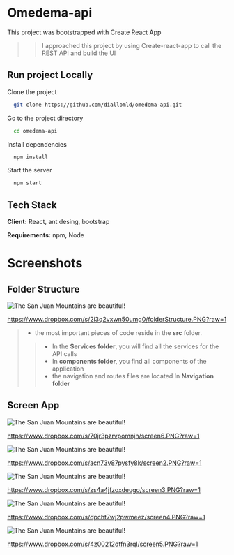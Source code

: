 
# Omedema-api

This project was bootstrapped with Create React App
>> I approached this project by using Create-react-app to call the REST API and build the UI


## Run project Locally

Clone the project

```bash
  git clone https://github.com/diallomld/omedema-api.git
```

Go to the project directory

```bash
  cd omedema-api
```

Install dependencies

```bash
  npm install
```

Start the server

```bash
  npm start
```

  
## Tech Stack

**Client:** React, ant desing, bootstrap

**Requirements:** npm, Node

  
# Screenshots

## Folder Structure
![The San Juan Mountains are beautiful!](https://www.dropbox.com/s/2i3q2vxwn50umg0/folderStructure.PNG?raw=1)

https://www.dropbox.com/s/2i3q2vxwn50umg0/folderStructure.PNG?raw=1

> - the most important pieces of code reside in the **src** folder.
>
>> - In the **Services folder**, you will find all the services for the API calls
>> - In **components folder**, you find all components of the application
>> - the navigation and routes files are located In **Navigation folder**
## Screen App

![The San Juan Mountains are beautiful!](https://www.dropbox.com/s/70jr3pzrvpomnjn/screen6.PNG?raw=1)


https://www.dropbox.com/s/70jr3pzrvpomnjn/screen6.PNG?raw=1

![The San Juan Mountains are beautiful!](https://www.dropbox.com/s/acn73v87pysfy8k/screen2.PNG?raw=1)

https://www.dropbox.com/s/acn73v87pysfy8k/screen2.PNG?raw=1


![The San Juan Mountains are beautiful!](https://www.dropbox.com/s/zs4a4jfzoxdeugo/screen3.PNG?raw=1)

https://www.dropbox.com/s/zs4a4jfzoxdeugo/screen3.PNG?raw=1


![The San Juan Mountains are beautiful!](https://www.dropbox.com/s/dpcht7wj2pwmeez/screen4.PNG?raw=1)


https://www.dropbox.com/s/dpcht7wj2pwmeez/screen4.PNG?raw=1

![The San Juan Mountains are beautiful!](https://www.dropbox.com/s/4z00212dtfn3rql/screen5.PNG?raw=1)


https://www.dropbox.com/s/4z00212dtfn3rql/screen5.PNG?raw=1

